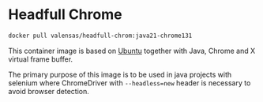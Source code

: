 # Headfull Chrome

```bash
docker pull valensas/headfull-chrom:java21-chrome131
```

This container image is based on [Ubuntu](https://hub.docker.com/_/ubuntu)
together with Java, Chrome and X virtual frame buffer.

The primary purpose of this image is to be used in java projects with selenium
where ChromeDriver with `--headless=new` header is necessary to avoid browser detection.

